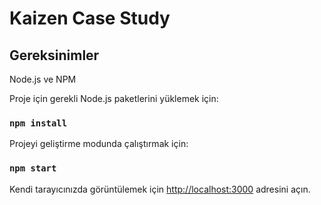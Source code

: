 # Kaizen Case Study

## Gereksinimler
Node.js ve NPM

Proje için gerekli Node.js paketlerini yüklemek için:

### `npm install`


Projeyi geliştirme modunda çalıştırmak için:

### `npm start`

Kendi tarayıcınızda görüntülemek için [http://localhost:3000](http://localhost:3000) adresini açın.